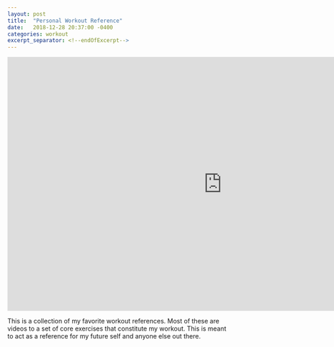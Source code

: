 ```yaml
---
layout: post
title:  "Personal Workout Reference"
date:   2018-12-28 20:37:00 -0400
categories: workout
excerpt_separator: <!--endOfExcerpt-->
---
```



<iframe src="https://docs.google.com/presentation/d/e/2PACX-1vSQ5VNh9WDPOVtHmPoal9WIHyY7LnIyPvrB_H86_EJJlU43Kevx-MBWvDmOMI5b9jZwwBOkzx8samgn/embed?start=false&loop=false&delayms=3000" frameborder="0" width="960" height="569" allowfullscreen="true" mozallowfullscreen="true" webkitallowfullscreen="true"></iframe>


This is a collection of my favorite workout references. Most of these are videos to a set of core exercises that constitute my workout. This is meant to act as a reference for my future self and anyone else out there. 
